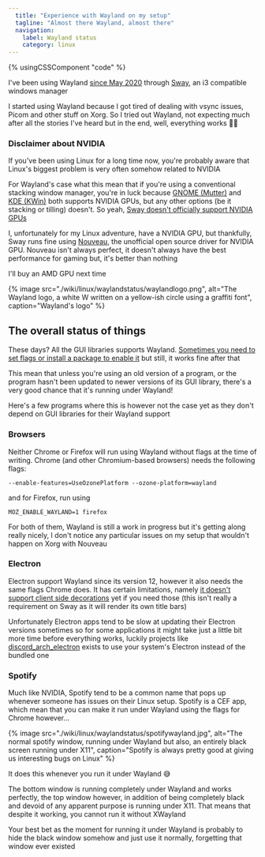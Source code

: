 ```yaml
---
  title: "Experience with Wayland on my setup"
  tagline: "Almost there Wayland, almost there"
  navigation:
    label: Wayland status
    category: linux
---
```


{% usingCSSComponent "code" %}

I've been using Wayland [since May 2020](https://github.com/Princesseuh/dotfiles/commit/42d18db2db41e4de08396d367d90612d2ec98f30) through [Sway](https://swaywm.org/), an i3 compatible windows manager

I started using Wayland because I got tired of dealing with vsync issues, Picom and other stuff on Xorg. So I tried out Wayland, not expecting much after all the stories I've heard but in the end, well, everything works 🤷‍♀️

### Disclaimer about NVIDIA

If you've been using Linux for a long time now, you're probably aware that Linux's biggest problem is very often somehow related to NVIDIA

For Wayland's case what this mean that if you're using a conventional stacking window manager, you're in luck because [GNOME (Mutter)](https://en.wikipedia.org/wiki/Mutter_(software)) and [KDE (KWin)](https://en.wikipedia.org/wiki/KWin) both supports NVIDIA GPUs, but any other options (be it stacking or tilling) doesn't. So yeah, [Sway doesn't officially support NVIDIA GPUs](https://github.com/swaywm/sway/wiki#nvidia-users)

I, unfortunately for my Linux adventure, have a NVIDIA GPU, but thankfully, Sway runs fine using [Nouveau](https://nouveau.freedesktop.org/), the unofficial open source driver for NVIDIA GPU. Nouveau isn't always perfect, it doesn't always have the best performance for gaming but, it's better than nothing

I'll buy an AMD GPU next time

{% image src="./wiki/linux/waylandstatus/waylandlogo.png", alt="The Wayland logo, a white W written on a yellow-ish circle using a graffiti font", caption="Wayland's logo" %}

## The overall status of things

These days? All the GUI libraries supports Wayland. [Sometimes you need to set flags or install a package to enable it](https://wiki.archlinux.org/title/Wayland#GUI_libraries) but still, it works fine after that

This mean that unless you're using an old version of a program, or the program hasn't been updated to newer versions of its GUI library, there's a very good chance that it's running under Wayland!

Here's a few programs where this is however not the case yet as they don't depend on GUI libraries for their Wayland support

### Browsers

Neither Chrome or Firefox will run using Wayland without flags at the time of writing. Chrome (and other Chromium-based browsers) needs the following flags:

`--enable-features=UseOzonePlatform --ozone-platform=wayland`

and for Firefox, run using

`MOZ_ENABLE_WAYLAND=1 firefox`

For both of them, Wayland is still a work in progress but it's getting along really nicely, I don't notice any particular issues on my setup that wouldn't happen on Xorg with Nouveau

### Electron

Electron support Wayland since its version 12, however it also needs the same flags Chrome does. It has certain limitations, namely [it doesn't support client side decorations](https://github.com/electron/electron/issues/27522) yet if you need those (this isn't really a requirement on Sway as it will render its own title bars)

Unfortunately Electron apps tend to be slow at updating their Electron versions sometimes so for some applications it might take just a little bit more time before everything works, luckily projects like [discord_arch_electron](https://aur.archlinux.org/packages/discord_arch_electron/) exists to use your system's Electron instead of the bundled one

### Spotify

Much like NVIDIA, Spotify tend to be a common name that pops up whenever someone has issues on their Linux setup. Spotify is a CEF app, which mean that you can make it run under Wayland using the flags for Chrome however...

{% image src="./wiki/linux/waylandstatus/spotifywayland.jpg", alt="The normal spotify window, running under Wayland but also, an entirely black screen running under X11", caption="Spotify is always pretty good at giving us interesting bugs on Linux" %}

It does this whenever you run it under Wayland 😅

The bottom window is running completely under Wayland and works perfectly, the top window however, in addition of being completely black and devoid of any apparent purpose is running under X11. That means that despite it working, you cannot run it without XWayland

Your best bet as the moment for running it under Wayland is probably to hide the black window somehow and just use it normally, forgetting that window ever existed
